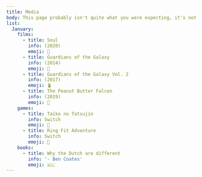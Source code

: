 ```yaml
---
title: Media
body: This page probably isn't quite what you were expecting, it's not portfolio of any photography of graphic design but rather a list of the different type of media I have consumed over the year. The inspiration comes from one of my good friends and old colleague, Ben Farr.
list:
  January:
    films:
      - title: Soul
        info: (2020)
        emoji: 🎷
      - title: Guardians of the Galaxy
        info: (2014)
        emoji: 📼
      - title: Guardians of the Galaxy Vol. 2
        info: (2017)
        emoji: 🪴
      - title: The Peanut Butter Falcon
        info: (2019)
        emoji: 🦅
    games:
      - title: Taiko no Tatsujin
        info: Switch
        emoji: 🥁
      - title: Ring Fit Adventure
        info: Switch
        emoji: 💪
    books:
      - title: Why the Dutch are different
        info: '- Ben Coates'
        emoji: 🇳🇱
---
```

